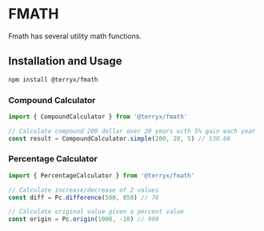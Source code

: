 # FMATH
Fmath has several utility math functions.

## Installation and Usage

```sh
npm install @terryx/fmath
```

### Compound Calculator
```js
import { CompoundCalculator } from '@terryx/fmath'

// Calculate compound 200 dollar over 20 years with 5% gain each year
const result = CompoundCalculator.simple(200, 20, 5) // 530.66
```

### Percentage Calculator
```js
import { PercentageCalculator } from '@terryx/fmath'

// Calculate increase/decrease of 2 values
const diff = Pc.difference(500, 850) // 70

// Calculate original value given a percent value
const origin = Pc.origin(1000, -10) // 900
```